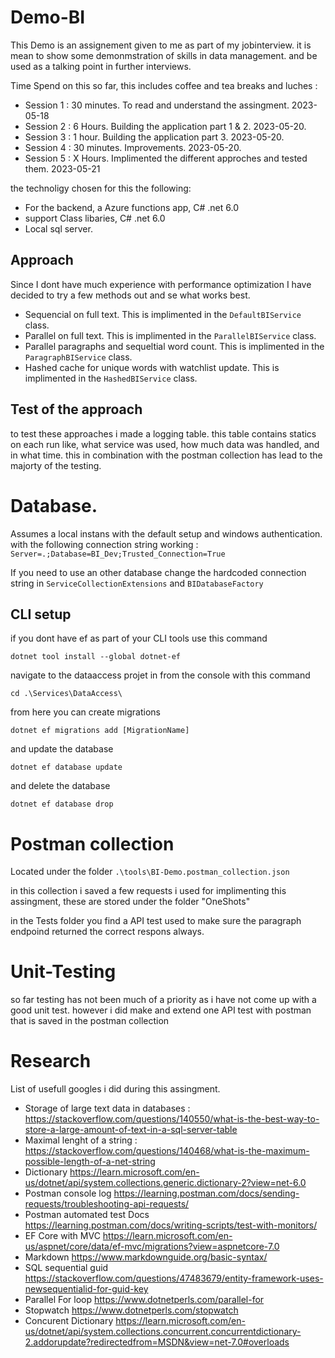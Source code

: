 # Demo-BI
This Demo is an assignement given to me as part of my jobinterview. it is mean to show some demonmstration of skills in data management. and be used as a talking point in further interviews. 

Time Spend on this so far, this includes coffee and tea breaks and luches :  
* Session 1 : 30 minutes. To read and understand the assingment. 2023-05-18  
* Session 2 : 6 Hours. Building the application part 1 & 2. 2023-05-20.  
* Session 3 : 1 hour.  Building the application part 3. 2023-05-20.  
* Session 4 : 30 minutes. Improvements. 2023-05-20.  
* Session 5 : X Hours. Implimented the different approches and tested them. 2023-05-21

the technoligy chosen for this the following: 
* For the backend, a Azure functions app, C# .net 6.0
* support Class libaries, C# .net 6.0
* Local sql server. 

## Approach

Since I dont have much experience with performance optimization I have decided to try a few methods out and se what works best. 

* Sequencial on full text. This is implimented in the `DefaultBIService` class.
* Parallel on full text. This is implimented in the `ParallelBIService` class.
* Parallel paragraphs and sequeltial word count. This is implimented in the `ParagraphBIService` class. 
* Hashed cache for unique words with watchlist update. This is implimented in the `HashedBIService` class. 

## Test of the approach
to test these approaches i made a logging table. this table contains statics on each run like, what service was used, how much data was handled, and in what time. this in combination with the postman collection has lead to the majorty of the testing.

# Database. 
Assumes a local instans with the default setup and windows authentication.  
with the following connection string working :
`Server=.;Database=BI_Dev;Trusted_Connection=True`

If you need to use an other database change the hardcoded connection string in `ServiceCollectionExtensions` and `BIDatabaseFactory`


## CLI setup 
if you dont have ef as part of your CLI tools use this command

`dotnet tool install --global dotnet-ef`

navigate to the dataaccess projet in from the console with this command 

`cd .\Services\DataAccess\`

from here you can create migrations 

`dotnet ef migrations add [MigrationName]`

and update the database 

`dotnet ef database update`

and delete the database 

`dotnet ef database drop`

# Postman collection 
Located under the folder `.\tools\BI-Demo.postman_collection.json`

in this collection i saved a few requests i used for implimenting this assingment, these are stored under the folder "OneShots"

in the Tests folder you find a API test used to make sure the paragraph endpoind returned the correct respons always.


# Unit-Testing 
so far testing has not been much of a priority as i have not come up with a good unit test. however i did make and extend one API test with postman that is saved in the postman collection


# Research 
List of usefull googles i did during this assingment.   

* Storage of large text data in databases : https://stackoverflow.com/questions/140550/what-is-the-best-way-to-store-a-large-amount-of-text-in-a-sql-server-table  
* Maximal lenght of a string : https://stackoverflow.com/questions/140468/what-is-the-maximum-possible-length-of-a-net-string  
* Dictionary https://learn.microsoft.com/en-us/dotnet/api/system.collections.generic.dictionary-2?view=net-6.0
* Postman console log https://learning.postman.com/docs/sending-requests/troubleshooting-api-requests/
* Postman automated test Docs https://learning.postman.com/docs/writing-scripts/test-with-monitors/
* EF Core with MVC https://learn.microsoft.com/en-us/aspnet/core/data/ef-mvc/migrations?view=aspnetcore-7.0
* Markdown https://www.markdownguide.org/basic-syntax/
* SQL sequential guid https://stackoverflow.com/questions/47483679/entity-framework-uses-newsequentialid-for-guid-key
* Parallel For loop https://www.dotnetperls.com/parallel-for
* Stopwatch https://www.dotnetperls.com/stopwatch
* Concurent Dictionary https://learn.microsoft.com/en-us/dotnet/api/system.collections.concurrent.concurrentdictionary-2.addorupdate?redirectedfrom=MSDN&view=net-7.0#overloads
